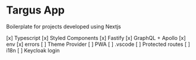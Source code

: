 # Targus App

Boilerplate for projects developed using Nextjs

[x] Typescript
[x] Styled Components
[x] Fastify
[x] GraphQL + Apollo
[x] env
[x] errors
[ ] Theme Provider
[ ] PWA
[ ] .vscode
[ ] Protected routes
[ ] i18n
[ ] Keycloak login
